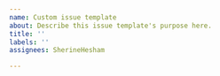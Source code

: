 ```yaml
---
name: Custom issue template
about: Describe this issue template's purpose here.
title: ''
labels: ''
assignees: SherineHesham

---
```



